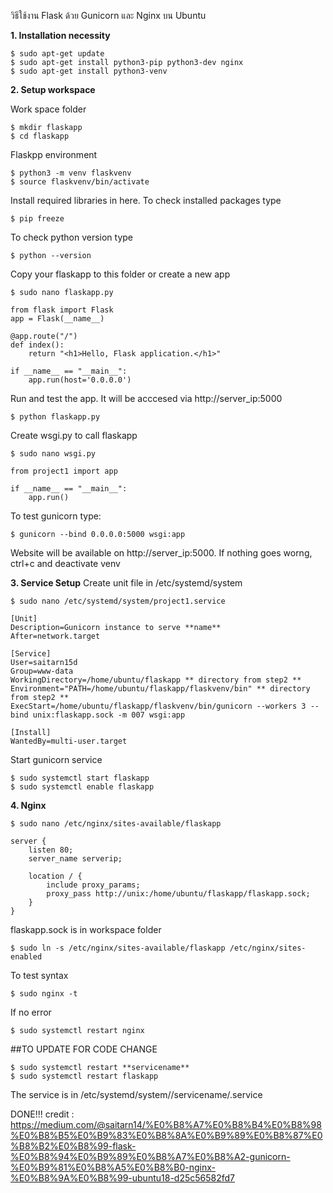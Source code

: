 วิธีใช้งาน Flask ด้วย Gunicorn และ Nginx บน Ubuntu

**1. Installation necessity**

```
$ sudo apt-get update
$ sudo apt-get install python3-pip python3-dev nginx
$ sudo apt-get install python3-venv
```

**2. Setup workspace**

Work space folder
```
$ mkdir flaskapp
$ cd flaskapp
```
Flaskpp environment 
```
$ python3 -m venv flaskvenv
$ source flaskvenv/bin/activate
```
Install required libraries in here. To check installed packages type
```
$ pip freeze
```

To check python version type
```
$ python --version
```
Copy your flaskapp to this folder or create a new app
```
$ sudo nano flaskapp.py
```
```
from flask import Flask
app = Flask(__name__)

@app.route("/")
def index():
    return "<h1>Hello, Flask application.</h1>"

if __name__ == "__main__":
    app.run(host='0.0.0.0')
```
Run and test the app. It will be acccesed via http://server_ip:5000
```
$ python flaskapp.py
```
Create wsgi.py to call flaskapp
```
$ sudo nano wsgi.py
```
```
from project1 import app

if __name__ == "__main__":
    app.run()
```
To test gunicorn type:
```
$ gunicorn --bind 0.0.0.0:5000 wsgi:app
```
Website will be available on http://server_ip:5000. If nothing goes worng, ctrl+c and deactivate venv

**3. Service Setup**
Create unit file in /etc/systemd/system
```
$ sudo nano /etc/systemd/system/project1.service
```
```
[Unit]
Description=Gunicorn instance to serve **name**
After=network.target

[Service]
User=saitarn15d
Group=www-data
WorkingDirectory=/home/ubuntu/flaskapp ** directory from step2 **
Environment="PATH=/home/ubuntu/flaskapp/flaskvenv/bin" ** directory from step2 **
ExecStart=/home/ubuntu/flaskapp/flaskvenv/bin/gunicorn --workers 3 --bind unix:flaskapp.sock -m 007 wsgi:app

[Install]
WantedBy=multi-user.target
```
Start gunicorn service
```
$ sudo systemctl start flaskapp
$ sudo systemctl enable flaskapp
```

**4. Nginx**
```
$ sudo nano /etc/nginx/sites-available/flaskapp
```
```
server {
    listen 80;
    server_name serverip;

    location / {
        include proxy_params;
        proxy_pass http://unix:/home/ubuntu/flaskapp/flaskapp.sock;
    }
}
```
flaskapp.sock is in workspace folder 

```
$ sudo ln -s /etc/nginx/sites-available/flaskapp /etc/nginx/sites-enabled
```
To test syntax
```
$ sudo nginx -t
```
If no error
```
$ sudo systemctl restart nginx
```
##TO UPDATE FOR CODE CHANGE
```
$ sudo systemctl restart **servicename**
$ sudo systemctl restart flaskapp
```
The service is in /etc/systemd/system//servicename/.service


DONE!!!
credit : https://medium.com/@saitarn14/%E0%B8%A7%E0%B8%B4%E0%B8%98%E0%B8%B5%E0%B9%83%E0%B8%8A%E0%B9%89%E0%B8%87%E0%B8%B2%E0%B8%99-flask-%E0%B8%94%E0%B9%89%E0%B8%A7%E0%B8%A2-gunicorn-%E0%B9%81%E0%B8%A5%E0%B8%B0-nginx-%E0%B8%9A%E0%B8%99-ubuntu18-d25c56582fd7
